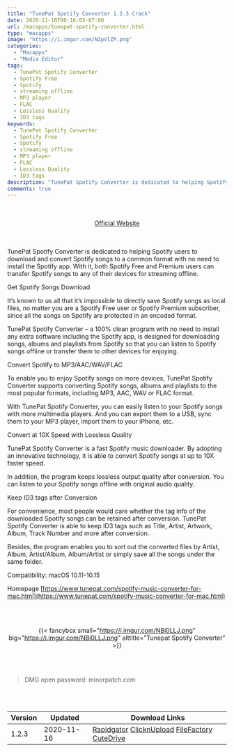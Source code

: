 ```yaml
---
title: "TunePat Spotify Converter 1.2.3 Crack"
date: 2020-11-16T00:16:03-07:00
url: /macapps/tunepat-spotify-converter.html
type: "macapps"
image: "https://i.imgur.com/N2pVlZP.png"
categories:
  - "Macapps"
  - "Media Editor"
tags:
  - TunePat Spotify Converter
  - Spotify Free
  - Spotify
  - streaming offline
  - MP3 player
  - FLAC
  - Lossless Quality
  - ID3 tags
keywords:
  - TunePat Spotify Converter
  - Spotify Free
  - Spotify
  - streaming offline
  - MP3 player
  - FLAC
  - Lossless Quality
  - ID3 tags
description: "TunePat Spotify Converter is dedicated to helping Spotify users to download and convert Spotify songs to a common format with no need to install the Spotify app"
comments: true
---
```


<br/>
<br/>
<center>
<a href="https://www.tunepat.com/spotify-music-converter-for-mac.html" target="blank"><div class="border border-blue-500 rounded-lg transition duration-500 
    ease-in-out w-48 text-lg text-blue-500 text-center hover:bg-blue-500 hover:text-white">
  Official Website 
</div></a>
</center>
<br/>
<br/>

TunePat Spotify Converter is dedicated to helping Spotify users to download and convert Spotify songs to a common format with no need to install the Spotify app. With it, both Spotify Free and Premium users can transfer Spotify songs to any of their devices for streaming offline.

Get Spotify Songs Download

It’s known to us all that it’s impossible to directly save Spotify songs as local files, no matter you are a Spotify Free user or Spotify Premium subscriber, since all the songs on Spotify are protected in an encoded format.

TunePat Spotify Converter – a 100% clean program with no need to install any extra software including the Spotify app, is designed for downloading songs, albums and playlists from Spotify so that you can listen to Spotify songs offline or transfer them to other devices for enjoying.

Convert Spotify to MP3/AAC/WAV/FLAC

To enable you to enjoy Spotify songs on more devices, TunePat Spotify Converter supports converting Spotify songs, albums and playlists to the most popular formats, including MP3, AAC, WAV or FLAC format.

With TunePat Spotify Converter, you can easily listen to your Spotify songs with more multimedia players. And you can export them to a USB, sync them to your MP3 player, import them to your iPhone, etc.

Convert at 10X Speed with Lossless Quality

TunePat Spotify Converter is a fast Spotify music downloader. By adopting an innovative technology, it is able to convert Spotify songs at up to 10X faster speed.

In addition, the program keeps lossless output quality after conversion. You can listen to your Spotify songs offline with original audio quality.

Keep ID3 tags after Conversion

For convenience, most people would care whether the tag info of the downloaded Spotify songs can be retained after conversion. TunePat Spotify Converter is able to keep ID3 tags such as Title, Artist, Artwork, Album, Track Number and more after conversion.

Besides, the program enables you to sort out the converted files by Artist, Album, Artist/Album, Album/Artist or simply save all the songs under the same folder.

Compatibility: macOS 10.11-10.15

Homepage [https://www.tunepat.com/spotify-music-converter-for-mac.html](https://www.tunepat.com/spotify-music-converter-for-mac.html)

<script async src="https://pagead2.googlesyndication.com/pagead/js/adsbygoogle.js"></script>
<ins class="adsbygoogle"
     style="display:block; text-align:center;"
     data-ad-layout="in-article"
     data-ad-format="fluid"
     data-ad-client="ca-pub-8746275014476192"
     data-ad-slot="5144997159"></ins>
<script>
     (adsbygoogle = window.adsbygoogle || []).push({});
</script>
<br/>
<br/>


<center>

{{< fancybox small="https://i.imgur.com/NBi0LLJ.png" big="https://i.imgur.com/NBi0LLJ.png" alttitle="Tunepat Spotify Converter" >}}

</center>

<br/>
<br/>


> DMG open password: minorpatch.com

<br/>
<br/>
<div id="history_version" class="history_version">

| Version | Updated | Download Links |
| ---- | ---- | ---- |
| 1.2.3 | 2020-11-16 | [Rapidgator](https://ouo.io/rWSSUdI)   [ClicknUpload](https://ouo.io/o2jzp3w)   [FileFactory](https://ouo.io/QafBvY)   [CuteDrive](https://ouo.io/N5WcHD) |

</div>
